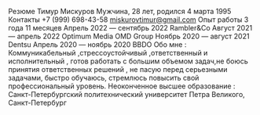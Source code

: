Резюме Тимур Мискуров
Мужчина, 28 лет, родился 4 марта 1995
Контакты
 +7 (999) 698-43-58
miskurovtimur@gmail.com 
Опыт работы 3 года 11 месяцев
Апрель 2022 — сентябрь 2022 Rambler&Co
Август 2021 — апрель 2022 Optimum Media OMD Group
Ноябрь 2020 — август 2021 Dentsu
Апрель 2020 — ноябрь 2020 BBDO
Обо мне : Коммуникабельный ,стрессоустойчивый ,ответственный и исполнительный , готов работать с большим объемом задач,не боюсь принятия ответственных решений , не пасую перед серьезными задачами, быстро обучаюсь, стремлюсь повысить свой профессиональный уровень.
Неоконченное высшее образование : Санкт-Петербургский политехнический университет Петра Великого, Санкт-Петербург
